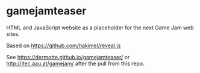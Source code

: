 # gamejamteaser
HTML and JavaScript website as a placeholder for the next Game Jam web sites.

Based on https://github.com/hakimel/reveal.js


See https://dermotte.github.io/gamejamteaser/ or http://itec.aau.at/gamejam/ after the pull from this repo.

